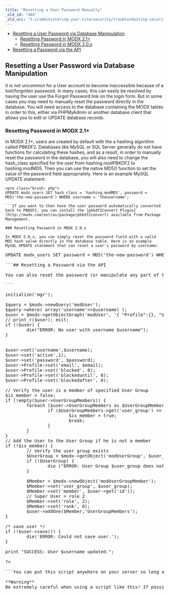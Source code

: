 ```yaml
---
title: "Resetting a User Password Manually"
_old_id: "484"
_old_uri: "2.x/administering-your-site/security/troubleshooting-security/resetting-a-user-password-manually"
---
```


- [Resetting a User Password via Database Manipulation](#ResettingaUserPasswordManually-ResettingaUserPasswordviaDatabaseManipulation)
  - [Resetting Password in MODX 2.1+](#ResettingaUserPasswordManually-ResettingPasswordinMODX2.1)
  - [Resetting Password in MODX 2.0.x](#ResettingaUserPasswordManually-ResettingPasswordinMODX2.0.x)
- [Resetting a Password via the API](#ResettingaUserPasswordManually-ResettingaPasswordviatheAPI)



## Resetting a User Password via Database Manipulation

It is not uncommon for a User account to become inaccessible because of a lost/forgotten password. In many cases, this can easily be resolved by having the user use the Forgot Password link on the login form. But in some cases you may need to manually reset the password directly in the database. You will need access to the database containing the MODX tables in order to this, either via PHPMyAdmin or another database client that allows you to edit or UPDATE database records.

### Resetting Password in MODX 2.1+

In MODX 2.1+, users are created by default with the a hashing algorithm called PBKDF2. Databases like MySQL or SQL Server generally do not have functions for calculating these hashes, and as a result, in order to manually reset the password in the database, you will also need to change the hash\_class specified for the user from hashing.modPBKDF2 to hashing.modMD5. Then you can use the native MD5() function to set the value of the password field appropriately. Here is an example MySQL UPDATE statement:

```
<pre class="brush: php">
UPDATE modx_users SET hash_class = 'hashing.modMD5', password = MD5('the-new-password') WHERE username = 'theusername';

```If you want to then have the user password automatically converted back to PBKDF2, you can install the [pbkdf2Convert Plugin](http://modx.com/extras/package/pbkdf2convert) available from Package Management.

### Resetting Password in MODX 2.0.x

In MODX 2.0.x, you can simply reset the password field with a valid MD5 hash value directly in the database table. Here is an example MySQL UPDATE statement that can reset a user's password by username:

```
<pre class="brush: php">
UPDATE modx_users SET password = MD5('the-new-password') WHERE username = 'theusername';

```## Resetting a Password via the API

You can also reset the password (or manipulate any part of the MODX application) by using the API. Below is a sample script to update the password and email address of a given user. It also ensures this user is in the Administrator User Group.

```
<pre class="brush: php">
<?php
define('MODX_API_MODE', true); // Gotta set this one constant.

// Reset the password and email of an existing user
// and ensure they are a member of the specified group
$username = 'theusername';
$password = 'newpassword';
$email = 'new@email.com';

$user_group = 1; // 1 for Administrator 

// Full path to the MODX index.php file
require_once('/full/path/to/index.php');

// ====== Don't change anything below this line ======
if (empty($username) || empty($password) || empty($email)) {
        die('ERROR: Missing criteria.');
}



$modx= new modX();
$modx->initialize('mgr');

$query = $modx->newQuery('modUser');
$query->where( array('username'=>$username) );
$user = $modx->getObjectGraph('modUser', '{ "Profile":{}, "UserGroupMembers":{} }', $query);
// print_r($user); exit;
if (!$user) {
        die("ERROR: No user with username $username");
}


$user->set('username',$username);
$user->set('active',1);
$user->set('password', $password);
$user->Profile->set('email', $email);
$user->Profile->set('blocked', 0);
$user->Profile->set('blockeduntil', 0);
$user->Profile->set('blockedafter', 0);

// Verify the user is a member of specified User Group
$is_member = false;
if (!empty($user->UserGroupMembers)) {
        foreach ($user->UserGroupMembers as $UserGroupMembers) {
                if ($UserGroupMembers->get('user_group') == $user_group) {
                        $is_member = true;
                        break;                  
                }
        }
}
// Add the User to the User Group if he is not a member
if (!$is_member) {
        // Verify the user group exists
        $UserGroup = $modx->getObject('modUserGroup', $user_group);
        if (!$UserGroup) {
                die ("ERROR: User Group $user_group does not exist.");
        }

        $Member = $modx->newObject('modUserGroupMember');
        $Member->set('user_group', $user_group); 
        $Member->set('member', $user->get('id'));
        // Super User = role 2
        $Member->set('role', 2); 
        $Member->set('rank', 0);
        $user->addOne($Member,'UserGroupMembers');
}

/* save user */
if (!$user->save()) {
        die('ERROR: Could not save user.');
}

print "SUCCESS: User $username updated.";

?>

```You can put this script anywhere on your server so long as you update the path to the primary **index.php** file. You can execute the script by hitting it in a browser or via the command line.

**Warning**
Be extremely careful when using a script like this! If possible, do NOT put it inside your document root – instead put it outside of your document root and execute the script via the command line.
